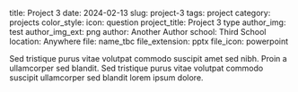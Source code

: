 title: Project 3
date: 2024-02-13
slug: project-3
tags: project
category: projects
color_style: 
icon: question
project_title: Project 3 type
author_img: test
author_img_ext: png
author: Another Author
school: Third School 
location: Anywhere
file: name_tbc
file_extension: pptx
file_icon: powerpoint

<p>Sed tristique purus vitae volutpat commodo suscipit amet sed nibh. Proin a ullamcorper sed blandit. Sed tristique purus vitae volutpat commodo suscipit ullamcorper sed blandit lorem ipsum dolore.</p>
